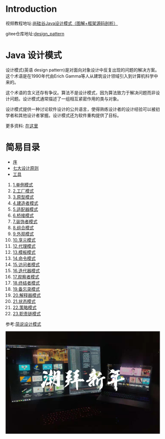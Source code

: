# Introduction



视频教程地址:[尚硅谷Java设计模式（图解+框架源码剖析）](https://www.bilibili.com/video/BV1G4411c7N4)

gitee仓库地址:[design_pattern](https://gitee.com/victorfengming/design_pattern/)

# Java 设计模式

设计模式(英语 design pattern)是对面向对象设计中反复出现的问题的解决方案。这个术语是在1990年代由Erich Gamma等人从建筑设计领域引入到计算机科学中来的。

这个术语的含义还存有争议。算法不是设计模式，因为算法致力于解决问题而非设计问题。设计模式通常描述了一组相互紧密作用的类与对象。

设计模式提供一种讨论软件设计的公共语言，使得熟练设计者的设计经验可以被初学者和其他设计者掌握。设计模式还为软件重构提供了目标。


更多资料: [在这里](http://victorfengming.gitee.io/course/)

# 简易目录

- [序](03_何时会用到设计模式.md)
- [七大设计原则](05_七大原则.md)
- [工具](23_UML相关.md)

1. [1.单例模式](29_单例_饿汉_静态常量.md)
2. [2.工厂模式](39_工厂模式_简单工厂模式.md)
3. [3.原型模式](49_原型模式_克隆羊.md)
4. [4.建造者模式](55_建造者模式_盖房子.md)
5. [5.适配器模式](./60_适配器模式_工作原理.md)
6. [6.桥接模式](./65_桥接模式_手机问题.md)
7. [7.装饰者模式](./71_装饰者模式_起步.md)
8. [8.组合模式](./77_组合模式_院校展示.md)
9. [9.外观模式](./81_外观模式_影院管理.md)   
10. [10.享元模式](./86_享元模式_网站外包.md)
12. [12.代理模式](91_代理模式_基本介绍.md)
13. [13.模板模式](./96_模板模式_工作原理.md)
14. [14.命令模式](./101_命令模式_工作原理.md)
15. [15.访问者模式](./106_访问者模式_歌手评分.md)
16. [16.迭代器模式](./111_迭代器模式_统一遍历问题.md)
17. [17.观察者模式](./117_观察者模式_天气预报.md)
18. [18.终结者模式](./123_终结者模式_智能家庭.md)
19. [19.备忘录模式](./127_备忘录模式_游戏角色.md)
20. [20.解释器模式](./131_解释器模式_计算求值.md)
21. [21.状态模式](./136_状态模式_先看原理.md)
22. [22.策略模式](./140_策略模式_鸭子问题.md)
23. [23.职责链模式](./145_职责链模式_采购审批.md)   

参考:[简说设计模式](https://www.cnblogs.com/adamjwh/p/9033545.html)

![](./img/QQ截图20210209164627.png)
